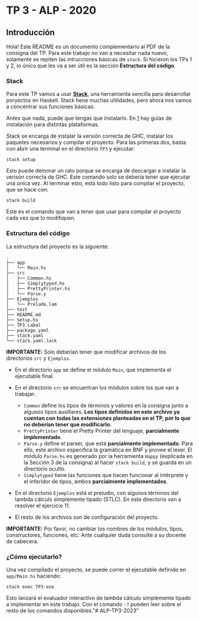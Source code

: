# TP 3 - ALP - 2020

## Introducción
Hola! Este README es un documento complementario al PDF de la consigna del TP. Para este trabajo no van a necesitar nada nuevo, solamente se repiten las intrucciones básicas de `stack`. Si hicieron los TPs 1 y 2, lo único que les va a ser útil  es la sección **Estructura del código**.

### Stack
Para este TP vamos a usar [**Stack**](https://docs.haskellstack.org/), una herramienta sencilla para desarrollar poryectos en Haskell. Stack tiene muchas utilidades, pero ahora nos vamos a concentrar sus funciones básicas.

Antes que nada, puede que tengas que instalarlo. En [1](https://docs.haskellstack.org/en/stable/README/#how-to-install) hay guías de instalación para distintas plataformas.

Stack se encarga de instalar la versión correcta de GHC, instalar los paquetes necesarios y compilar el proyecto. Para las primeras dos, basta con abrir una terminal en el directorio `TP3` y ejecutar:
```
stack setup
```
Esto puede demorar un rato porque se encarga de descargar e instalar la verisón correcta de GHC. Este comando solo se debería tener que ejecutar una única vez. Al terminar esto, está todo listo para compilar el proyecto, que se hace con:
```
stack build
```
Este es el comando que van a tener que usar para compilar el proyecto cada vez que lo modifiquen.

### Estructura del código
La estructura del proyecto es la siguiente:
```
.
├── app
│   └── Main.hs
├── src
│   ├── Common.hs
│   ├── Simplytyped.hs
│   ├── PrettyPrinter.hs
│   └── Parse.y
├── Ejemplos
│   └── Prelude.lam
├── test
├── README.md
├── Setup.hs
├── TP3.cabal
├── package.yaml
├── stack.yaml
└── stack.yaml.lock
```
**IMPORTANTE:** Solo deberían tener que modificar archivos de los directorios `src` y `Ejemplos`.

* En el directorio `app` se define el módulo `Main`, que implementa el ejecutable final. 

* En el directorio `src` se encuentran los módulos sobre los que van a trabajar:
  - `Common` define los tipos de términos y valores en la consigna junto a algunos tipos auxiliares. **Los tipos definidos en este archivo ya cuentan con todas las extensiones planteadas en el TP, por lo que no deberían tener que modificarlo.**
  - `PrettyPrinter` tiene el Pretty Printer del lenguaje, **parcialmente implementado**. 
  - `Parse.y` define el parser, que está **parcialmente implementado**. Para ello, este archivo especifica la gramática en BNF y provee el lexer. El módulo `Parse.hs` es generado por la herramienta `Happy` (explicada en la Sección 3 de la consigna) al hacer `stack build`, y se guarda en un directorio oculto.
  - `Simplytyped` tiene las funciones que hacen funcionar al intérprete y el inferidor de tipos, ambos **parcialmente implementados**.

* En el directorio `Ejemplos` está el preludio, con algunos términos del lambda cálculo simplemente tipado (STLC). En este directorio van a resolver el ejercicio 11.

* El resto de los archivos son de configuración del proyecto.

**IMPORTANTE:** Por favor, no cambiar los nombres de los módulos, tipos, constructores, funciones, etc. Ante cualquier duda consulte a su docente de cabecera.

### ¿Cómo ejecutarlo?

Una vez compilado el proyecto, se puede correr el ejecutable definido en `app/Main.hs` haciendo:
```
stack exec TP3-exe 
```

Esto lanzará el evaluador interactivo de lambda cálculo simplemente tipado a implementar en este trabajo. Con el comando `:?` pueden leer sobre el resto de los comandos disponibles."# ALP-TP3-2023" 
